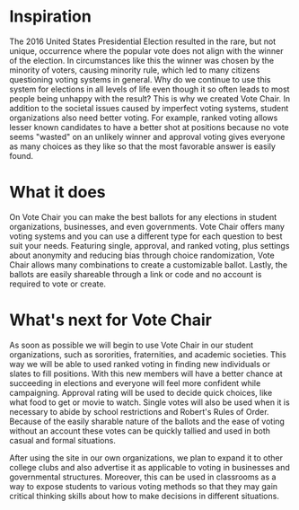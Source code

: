 # Inspiration

The 2016 United States Presidential Election resulted in the rare, but not unique, occurrence where the popular vote does not align with the winner of the election. In circumstances like this the winner was chosen by the minority of voters, causing minority rule, which led to many citizens questioning voting systems in general. Why do we continue to use this system for elections in all levels of life even though it so often leads to most people being unhappy with the result? This is why we created Vote Chair. In addition to the societal issues caused by imperfect voting systems, student organizations also need better voting. For example, ranked voting allows lesser known candidates to have a better shot at positions because no vote seems "wasted" on an unlikely winner and approval voting gives everyone as many choices as they like so that the most favorable answer is easily found.

# What it does

On Vote Chair you can make the best ballots for any elections in student organizations, businesses, and even governments. Vote Chair offers many voting systems and you can use a different type for each question to best suit your needs. Featuring single, approval, and ranked voting, plus settings about anonymity and reducing bias through choice randomization, Vote Chair allows many combinations to create a customizable ballot. Lastly, the ballots are easily shareable through a link or code and no account is required to vote or create.

# What's next for Vote Chair

As soon as possible we will begin to use Vote Chair in our student organizations, such as sororities, fraternities, and academic societies. This way we will be able to used ranked voting in finding new individuals or slates to fill positions. With this new members will have a better chance at succeeding in elections and everyone will feel more confident while campaigning. Approval rating will be used to decide quick choices, like what food to get or movie to watch. Single votes will also be used when it is necessary to abide by school restrictions and Robert's Rules of Order. Because of the easily sharable nature of the ballots and the ease of voting without an account these votes can be quickly tallied and used in both casual and formal situations.

After using the site in our own organizations, we plan to expand it to other college clubs and also advertise it as applicable to voting in businesses and governmental structures. Moreover, this can be used in classrooms as a way to expose students to various voting methods so that they may gain critical thinking skills about how to make decisions in different situations.
